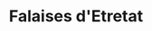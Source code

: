 ---
guid: "2061f9818613"
title: "Falaises d'Etretat"
latlng: "49.706619, 0.194434"
youtubeId: "TqfHTG9ools" 
---